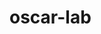 # oscar-lab

<script src="https://gist.github.com/kwilliams31/af2803d3da7257a664a5f9e75d690633.js"></script>
